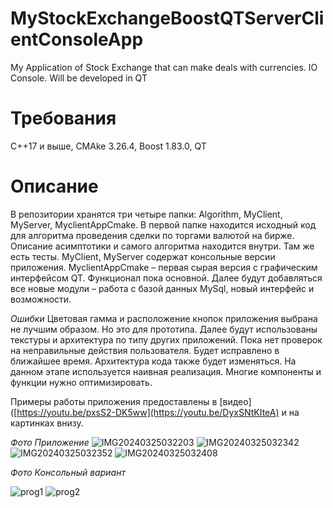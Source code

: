 # MyStockExchangeBoostQTServerClientConsoleApp
My Application of Stock Exchange that can make deals with currencies. IO Console. Will be developed in QT

# Требования
C++17 и выше, CMAke 3.26.4, Boost 1.83.0, QT

# Описание
В репозитории хранятся три четыре папки: Algorithm, MyClient, MyServer, MyclientAppCmake. В первой папке находится исходный код для алгоритма проведения сделки по торгами валютой на бирже. Описание асимптотики и самого алгоритма находится внутри. Там же есть тесты. 
MyClient, MyServer содержат консольные версии приложения. 
MyclientAppCmake – первая сырая версия с графическим интерфейсом QT. Функционал пока основной. Далее будут добавляться все новые модули – работа с базой данных MySql, новый интерфейс и возможности.

*Ошибки*
Цветовая гамма и расположение кнопок приложения выбрана не лучшим образом. Но это для прототипа. Далее будут использованы текстуры и архитектура по типу других приложений. 
Пока нет проверок на неправильные действия пользователя. Будет исправлено в ближайшее время. 
Архитектура кода также будет изменяться. На данном этапе используется наивная реализация. Многие компоненты и функции нужно оптимизировать.

Примеры работы приложения предоставлены в [видео]([https://youtu.be/pxsS2-DK5ww](https://youtu.be/DyxSNtKIteA) и на картинках внизу. 

*Фото Приложение*
![IMG20240325032203](https://github.com/Evgenicast/MyStockExchangeBoostQTServerClientConsoleApp/assets/107400788/046f2e45-617c-43e2-aab9-8b67f35199a5)
![IMG20240325032342](https://github.com/Evgenicast/MyStockExchangeBoostQTServerClientConsoleApp/assets/107400788/a8907ba4-2e00-44cf-b4cc-2d5065c9e781)
![IMG20240325032352](https://github.com/Evgenicast/MyStockExchangeBoostQTServerClientConsoleApp/assets/107400788/a9fb0066-bd7e-4671-9996-cf224c2b444a)
![IMG20240325032408](https://github.com/Evgenicast/MyStockExchangeBoostQTServerClientConsoleApp/assets/107400788/9022053d-f8f6-4490-850f-49193d01eab0)

*Фото Консольный вариант*

![prog1](https://github.com/Evgenicast/MyStockExchangeBoostQTServerClientConsoleApp/assets/107400788/ab61edc0-8f13-4db3-8495-0bf697606c81)
![prog2](https://github.com/Evgenicast/MyStockExchangeBoostQTServerClientConsoleApp/assets/107400788/16159e16-1f92-4b66-8747-e110f797c148)
